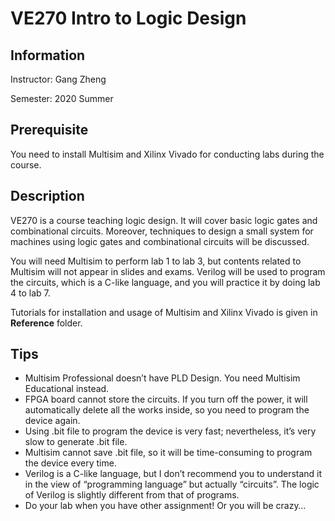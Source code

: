 # VE270 Intro to Logic Design

## Information

Instructor: Gang Zheng

Semester: 2020 Summer

## Prerequisite

You need to install Multisim and Xilinx Vivado for conducting labs during the course.

## Description

VE270 is a course teaching logic design. It will cover basic logic gates and combinational circuits. Moreover, techniques to design a small system for machines using logic gates and combinational circuits will be discussed.

You will need Multisim to perform lab 1 to lab 3, but contents related to Multisim will not appear in slides and exams. Verilog will be used to program the circuits, which is a C-like language, and you will practice it by doing lab 4 to lab 7.

Tutorials for installation and usage of Multisim and Xilinx Vivado is given in **Reference** folder.

## Tips

- Multisim Professional doesn’t have PLD Design. You need Multisim Educational instead.
- FPGA board cannot store the circuits. If you turn off the power, it will automatically delete all the works inside, so you need to program the device again.
- Using .bit file to program the device is very fast; nevertheless, it’s very slow to generate .bit file.
- Multisim cannot save .bit file, so it will be time-consuming to program the device every time.
- Verilog is a C-like language, but I don’t recommend you to understand it in the view of “programming language” but actually “circuits”. The logic of Verilog is slightly different from that of programs.
- Do your lab when you have other assignment! Or you will be crazy…

 

